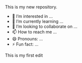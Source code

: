 This is my new repository.
- 👀 I’m interested in ...
- 🌱 I’m currently learning ...
- 💞️ I’m looking to collaborate on ...
- 📫 How to reach me ...
- 😄 Pronouns: ...
- ⚡ Fun fact: ...

This is my first edit

<!---
ty6804j/ty6804j is a ✨ special ✨ repository because its `README.md` (this file) appears on your GitHub profile.
You can click the Preview link to take a look at your changes.
--->
